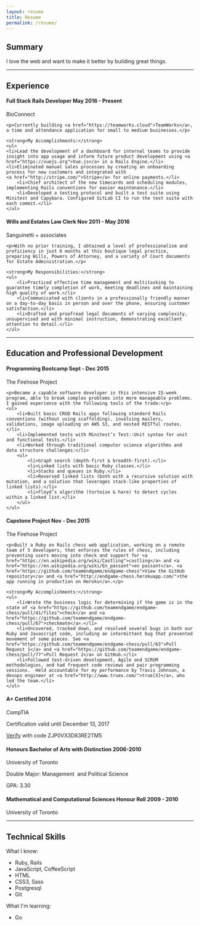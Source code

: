 ```yaml
---
layout: resume
title: Resume
permalink: /resume/
---
```


## Summary
I love the web and want to make it better by building great things. 

<hr class="divider" />

## Experience
<div>
	<h4><strong>Full Stack Rails Developer</strong> <span class="pull-right">May 2016 - Present</span></h4>
	<p><span class="highlight-text">BioConnect</span></p>
	
	<p>Currently building <a href="https://teamworks.cloud">TeamWorks</a>, a time and attendance application for small to medium businesses.</p>
	
	<strong>My Accomplishments:</strong>
	<ul>
    <li>Lead the development of a dashboard for internal teams to provide insight into app usage and inform future product development using <a href="https://vuejs.org">Vue.js</a> in a Rails Engine.</li>
    <li>Eliminated manual sales processes by creating an onboarding process for new customers and integrated with
    <a href="http://stripe.com/">Stripe</a> for online payments.</li>
		<li>Chief architect of the new timecards and scheduling modules, implementing Rails conventions for easier maintenance.</li>
		<li>Developed a testing protocol and built a test suite using Minitest and Capybara. Configured GitLab CI to run the test suite with each commit.</li>
	</ul>
</div>
<div> 
	<h4><strong>Wills and Estates Law Clerk</strong> <span class="pull-right">Nov 2011 - May 2016</span></h4>
	<p><span class="highlight-text">Sanguinetti + associates</span></p>

	<p>With no prior training, I obtained a level of professionalism and proficiency in just 6 months at this boutique legal practice, preparing Wills, Powers of Attorney, and a variety of Court documents for Estate Administration.</p>

	<strong>My Responsibilities:</strong>
	<ul>
		<li>Practiced effective time management and multitasking to guarantee timely completion of work, meeting deadlines and maintaining high quality of work.</li>	
		<li>Communicated with clients in a professionally friendly manner on a day-to-day basis in person and over the phone, ensuring customer satisfaction.</li>		
		<li>Drafted and proofread legal documents of varying complexity, unsupervised and with minimal instruction, demonstrating excellent attention to detail.</li>		
	</ul>
</div>

<hr class="divider" />
 
## Education and Professional Development
<div>
	<h4><strong>Programming Bootcamp</strong> <span class="pull-right">Sept - Dec 2015</span></h4>
	<p><span class="highlight-text">The Firehose Project</span></p>

	<p>Became a capable software developer in this intensive 15-week program, able to break complex problems into more manageable problems. I gained experience with the following tools of the trade:</p>
	<ul>
		<li>Built basic CRUD Rails apps following standard Rails conventions (without using scaffolding), involving mailers, validations, image uploading on AWS S3, and nested RESTful routes.</li>	
		<li>Implemented tests with Minitest’s Test::Unit syntax for unit and functional tests.</li>	
		<li>Worked through traditional computer science algorithms and data structure challenges:</li>
		<ul>
			<li>Graph search (depth-first & breadth-first).</li>
			<li>Linked lists with basic Ruby classes.</li>
			<li>Stacks and queues in Ruby.</li>
			<li>Reversed linked lists (both with a recursive solution with mutation, and a solution that leverages stack-like properties of linked lists).</li>
			<li>Floyd’s algorithm (tortoise & hare) to detect cycles within a linked list.</li>
		</ul>
	</ul>
</div>	
<div>
	<h4><strong>Capstone Project</strong> <span class="pull-right">Nov - Dec 2015</span></h4>
	<p><span class="highlight-text">The Firehose Project</span></p>

	<p>Built a Ruby on Rails chess web application, working on a remote team of 5 developers, that enforces the rules of chess, including preventing users moving into check and support for <a href="https://en.wikipedia.org/wiki/Castling">castling</a> and <a href="https://en.wikipedia.org/wiki/En_passant">en passant</a>. <a href="https://github.com/teamendgame/endgame-chess">View the GitHub repository</a> and <a href="http://endgame-chess.herokuapp.com/">the app running in production on Heroku</a>.</p>

	<strong>My Accomplishments:</strong>
	<ul>
		<li>Wrote the business logic for determining if the game is in the state of <a href="https://github.com/teamendgame/endgame-chess/pull/41/files">check</a> and <a href="https://github.com/teamendgame/endgame-chess/pull/67">checkmate</a>.</li>
		<li>Uncovered, tracked down, and resolved several bugs in both our Ruby and Javascript code, including an intermittent bug that prevented movement of some pieces. See <a href="https://github.com/teamendgame/endgame-chess/pull/63">Pull Request 1</a> and <a href="https://github.com/teamendgame/endgame-chess/pull/77">Pull Request 2</a> on GitHub.</li>
		<li>Followed test-driven development, Agile and SCRUM methodologies, and had frequent code reviews and pair programming sessions.  Held accountable for my performance by Travis Johnson, a devops engineer at <a href="http://www.truex.com/">true[X]</a>, who led the team.</li>		
	</ul>
</div>
<div>
	<h4><strong>A+ Certified</strong> <span class="pull-right">2014</span></h4>
	<p><span class="highlight-text">CompTIA</span></p>
	<p>Certification valid until December 13, 2017</p>
	<p><a href="http://verify.comptia.org">Verify</a> with code ZJP0VX3D83RE2TM5</p>
</div>
<div>
	<h4><strong>Honours Bachelor of Arts with Distinction</strong> <span class="pull-right">2006-2010</span></h4>
	<p><span class="highlight-text">University of Toronto</span></p>
	<p>Double Major: Management  and Political Science</p>
	<p>GPA: 3.30</p>
</div>
<div>
	<h4><strong>Mathematical and Computational Sciences Honour Roll</strong> <span class="pull-right">2009 - 2010 </span></h4>
	<p><span class="highlight-text">University of Toronto</span></p>
</div>

<hr class="divider" />

## Technical Skills
<div class="flex-container">
	<div class="flex-child">
		<p>What I know:</p>
		<ul class="tech-skills">
			<li>Ruby, Rails</li>
			<li>JavaScript, CoffeeScript</li>
			<li>HTML</li>
			<li>CSS3, Sass</li>
			<li>Postgresql</li>
			<li>Git</li>
		</ul>
	</div>
	<div class="flex-child">
		<p>What I'm learning:</p>
		<ul class="tech-skills">
			<li>Go</li>
		</ul>
	</div>
</div>
